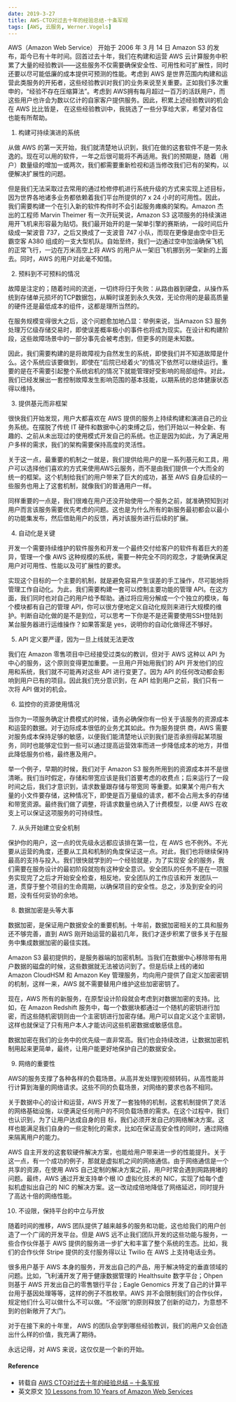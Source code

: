 ```yaml
---
date: 2019-3-27
title: AWS-CTO对过去十年的经验总结-十条军规
tags: [AWS, 云服务, Werner.Vogels]
---
```


AWS（Amazon Web Service） 开始于 2006 年 3 月 14 日 Amazon S3 的发布，距今已有十年时间。回首过去十年，我们在构建和运营 AWS 云计算服务中积累了大量的经验教训——这些服务不仅需要确保安全性、可用性和可扩展性，同时还要以尽可能低廉的成本提供可预测的性能。考虑到 AWS 是世界范围内构建和运营此类服务的开拓者，这些经验教训对我们的业务来说至关重要。正如我们多次重申的，“经验不存在压缩算法”。考虑到 AWS拥有每月超过一百万的活跃用户，而这些用户也许会为数以亿计的自家客户提供服务。因此，积累上述经验教训的机会在 AWS 比比皆是， 在这些经验教训中，我挑选了一些分享给大家，希望对各位也能有所帮助。 

1. 构建可持续演进的系统

从做 AWS 的第一天开始，我们就清楚地认识到，我们在做的这套软件不是一劳永逸的。现在可以用的软件，一年之后很可能将不再适用。我们的预期是，随着（用户）数量级的增加一或两次，我们都需要重新检视和适当修改我们已有的架构，以便解决扩展性的问题。

但是我们无法采取过去常用的通过检修停机进行系统升级的方式来实现上述目标，因为世界各地诸多业务都依赖着我们平台所提供的7 x 24 小时的可用性。因此，我们需要构建一个在引入新的软件构件时不会引起服务瘫痪的架构。Amazon 杰出的工程师 Marvin Theimer 有一次开玩笑说，Amazon S3 这项服务的持续演进用开飞机来形容最为贴切。我们最开始开的是一架单引擎的赛斯纳，一段时间后升级成一架波音 737，之后又换成了一支波音 747 小队，而现在更像是由空中巨无霸空客 A380 组成的一支大型机队。自始至终，我们一边通过空中加油确保飞机的正常飞行，一边在万米高空上将 AWS 的用户从一架旧飞机挪到另一架新的上面去。同时，AWS 的用户对此毫不知情。

2. 预料到不可预料的情况

故障是注定的；随着时间的流逝，一切终将归于失败：从路由器到硬盘，从操作系统到存储单元损坏的TCP数据包，从瞬时误差到永久失效，无论你用的是最高质量的硬件还是最低成本的组件，这都是理所当然的。

在服务规模变得很大之后，这个问题愈加地凸显：举例来说，当Amazon S3 服务处理万亿级存储交易时，即使误差概率极小的事件也将成为现实。在设计和构建阶段，这些故障场景中的一部分事先会被考虑到，但更多的则是未知数。

因此，我们需要构建的是将故障视为自然发生的系统，即使我们并不知道故障是什么。这个系统应该要做到，即使在“后院已经着火”的情况下依然可以继续运行。重要的是在不需要引起整个系统宕机的情况下就能管理好受影响的局部组件。对此，我们已经发展出一套控制故障发生影响范围的基本技能，以期系统的总体健康状态得以维持。

3. 提供基元而非框架

很快我们开始发现，用户大都喜欢在 AWS 提供的服务上持续构建和演进自己的业务系统。在摆脱了传统 IT 硬件和数据中心的束缚之后，他们开始以一种全新、有趣的、之前从未出现过的使用模式开发自己的系统。也正是因为如此，为了满足用户多样的需求，我们的架构需要保持高度的灵活性。

关于这一点，最重要的机制之一就是，我们提供给用户的是一系列基元和工具，用户可以选择他们喜欢的方式来使用AWS云服务，而不是由我们提供一个大而全的统一的框架。这个机制给我们的用户带来了巨大的成功，甚至 AWS 自身后续的一些服务也用上了这套机制，就像我们的普通用户一样。

同样重要的一点是，我们很难在用户还没开始使用一个服务之前，就准确预知到对用户而言该服务需要优先考虑的问题。这也是为什么所有的新服务最初都会以最小的功能集发布，然后借助用户的反馈，再对该服务进行后续的扩展。

4. 自动化是关键

开发一个需要持续维护的软件服务和开发一个最终交付给客户的软件有着巨大的差异，管理一个像 AWS 这种规模的系统，需要一种完全不同的观念，才能确保满足用户对可用性、性能以及可扩展性的要求。

实现这个目标的一个主要的机制，就是避免容易产生误差的手工操作，尽可能地将管理工作自动化。为此，我们需要构建一套可以控制主要功能的管理 API。在这方面，我们同时也对自己的用户给予帮助。通过将应用分解成一个个独立的模块，每个模块都有自己的管理 API，你可以很方便地定义自动化规则来进行大规模的维护。判断自动化做的是不是到位，可以思考一下你是不是还需要使用SSH登陆到某台服务器进行运维操作？如果答案是 yes，说明你的自动化做得还不够好。

5. API 定义要严谨，因为一旦上线就无法更改

我们在 Amazon 零售项目中已经接受过类似的教训，但对于 AWS 这种以 API 为中心的服务，这个原则变得更加重要。一旦用户开始用我们的 API 开发他们的应用和系统，我们就不可能再对这些 API 进行变更了。因为 API 的任何改动都会影响到用户已有的项目。因此我们充分意识到，在 API 给到用户之前，我们只有一次将 API 做对的机会。

 

6. 监控你的资源使用情况

当你为一项服务确定计费模式的时候，请务必确保你有一份关于该服务的资源成本和运营的数据。对于边际成本很低的业务尤其如此。作为服务提供 商，AWS 需要对服务成本保持足够的敏感，以便我们能清楚地认识到我们是否承担得起某项服务，同时也能够定位到一些可以通过提高运营效率而进一步降低成本的地方，并借此降低服务价格，最终惠及用户。

举一个例子，早期的时候，我们对于 Amazon S3 服务所用到的资源成本并不是很清晰。我们当时假定，存储和带宽应该是我们首要考虑的收费点；后来运行了一段时间之后，我们才意识到，请求数量跟存储与带宽同 等重要。如果某个用户有大量的小文件要存储，这种情况下，即使是百万量级的请求，都不会占用太多的存储和带宽资源。最终我们做了调整，将请求数量也纳入了计费模型，以便 AWS 在收支上可以保证这项服务的可持续性。

7. 从头开始建立安全机制

保护你的用户，这一点的优先级永远都应该排在第一位，在 AWS 也不例外。不光要从运营的角度，还要从工具和机制的角度保证这一点。对此，我们也将继续保持最高的支持与投入。我们很快就学到的一个经验就是，为了实现安 全的服务，我们需要在服务设计的最初阶段就抱有这种安全意识。安全团队的任务不是在一项服务实现完了之后才开始安全检查，相反地，安全团队的工作应该和开 发团队一道，贯穿于整个项目的生命周期，以确保项目的安全性。总之，涉及到安全的问题，没有任何妥协的余地。

8. 数据加密是头等大事

数据加密，是保证用户数据安全的重要机制。十年前，数据加密相关的工具和服务还不够完善，直到 AWS 刚开始运营的最初几年，我们才逐步积累了很多关于在服务中集成数据加密的最佳实践。

Amazon S3 最初提供的，是服务器端的加密机制。当我们在数据中心移除带有用户数据的磁盘的时候，这些数据就无法被访问到了。但是后续上线的诸如 Amazon CloudHSM 和 Amazon Key 管理服务，均向用户提供了自定义加密密钥的机制，这样一来，AWS 就不需要替用户维护这些加密密钥了。

现在，AWS 所有的新服务，在原型设计阶段就会考虑到对数据加密的支持。比如，在 Amazon Redshift 服务中，每一个数据块都通过一个随机的密钥进行加密，而这些随机密钥则由一个主密钥进行加密存储。用户可以自定义这个主密钥，这样也就保证了只有用户本人才能访问这些机密数据或敏感信息。

数据加密在我们的业务中的优先级一直非常高。我们也会持续改进，让数据加密机制用起来更简单，最终，让用户能更好地保护自己的数据安全。

9. 网络的重要性

AWS的服务支撑了各种各样的负载场景。从高并发处理到视频转码，从高性能并行计算到海量的网络请求。这些不同的负载场景，对网络的要求也各不相同。

关于数据中心的设计和运营，AWS 开发了一套独特的机制，这套机制提供了灵活的网络基础设施，以便满足任何用户的不同负载场景的需求。在这个过程中，我们也认识到，为了让用户达成自身的目 标，我们必须开发自己的网络解决方案。这样也能满足我们自身的一些定制化的需求，比如在保证高安全性的同时，通过网络来隔离用户的能力。

AWS 自主开发的这套软硬件解决方案，也能给用户带来进一步的性能提升。关于这一点，有一个成功的例子，那就是虚拟机之间的网络通信。由于网络通信是一个共享的资源，在使用 AWS 自己定制的解决方案之前，用户时常会遇到网路拥堵的问题。最终，AWS 通过开发支持单个根 IO 虚拟化技术的 NIC，实现了给每个虚拟机虚拟出自己的 NIC 的解决方案。这一改动成倍地降低了网络延迟，同时提升了高达十倍的网络性能。

10. 不设限，保持平台的中立与开放

随着时间的推移，AWS 团队提供了越来越多的服务和功能，这也给我们的用户创造了一个广阔的开发平台。但是 AWS 远不止我们团队开发的这些功能与服务，一些合作伙伴基于 AWS 提供的服务进一步扩大和丰富了整个系统的生态。比如，我们的合作伙伴 Stripe 提供的支付服务得以让 Twilio 在 AWS 上支持电话业务。

很多用户基于 AWS 本身的服务，开发出自己的产品，用于解决特定的垂直领域的问题。比如，飞利浦开发了用于健康数据管理的 Healthsuite 数字平台；Ohpen 则基于 AWS 开发出自己的零售银行平台；Eagle Genomics 开发了自己的计算平台用于基因处理等等，这样的例子不胜枚举。AWS 并不会限制我们的合作伙伴，规定他们什么可以做什么不可以做。“不设限”的原则释放了创新的动力，为意想不到的创新敞开了大门。

对于在接下来的十年里， AWS 的团队会学到哪些经验教训，我们的用户又会创造出什么样的价值，我充满了期待。

永远记得，对 AWS 来说，这仅仅是一个新的开始。

#### Reference
- 转载自 [AWS CTO对过去十年的经验总结 – 十条军规](https://aws.amazon.com/cn/blogs/china/10-lessons-from-10-years-of-aws/)
- 英文原文 [10 Lessons from 10 Years of Amazon Web Services](https://www.allthingsdistributed.com/2016/03/10-lessons-from-10-years-of-aws.html)